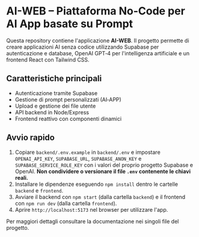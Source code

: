 # AI-WEB – Piattaforma No-Code per AI App basate su Prompt

Questa repository contiene l'applicazione **AI-WEB**. Il progetto permette di creare applicazioni AI senza codice utilizzando Supabase per autenticazione e database, OpenAI GPT‑4 per l'intelligenza artificiale e un frontend React con Tailwind CSS.

## Caratteristiche principali
- Autenticazione tramite Supabase
- Gestione di prompt personalizzati (AI‑APP)
- Upload e gestione dei file utente
- API backend in Node/Express
- Frontend reattivo con componenti dinamici

## Avvio rapido
1. Copiare `backend/.env.example` in `backend/.env` e impostare `OPENAI_API_KEY`,
   `SUPABASE_URL`, `SUPABASE_ANON_KEY` e `SUPABASE_SERVICE_ROLE_KEY` con i
   valori del proprio progetto Supabase e OpenAI. **Non condividere o
   versionare il file `.env` contenente le chiavi reali.**
2. Installare le dipendenze eseguendo `npm install` dentro le cartelle `backend` e `frontend`.
3. Avviare il backend con `npm start` (dalla cartella `backend`) e il frontend con `npm run dev` (dalla cartella `frontend`).
4. Aprire `http://localhost:5173` nel browser per utilizzare l'app.

Per maggiori dettagli consultare la documentazione nei singoli file del progetto.
